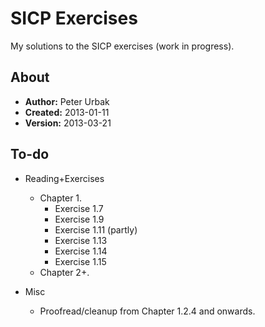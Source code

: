 SICP Exercises
==============
My solutions to the SICP exercises (work in progress).

## About

- **Author:** Peter Urbak
- **Created:** 2013-01-11
- **Version:** 2013-03-21

## To-do

- Reading+Exercises
	- Chapter 1.
		- Exercise 1.7
		- Exercise 1.9
		- Exercise 1.11 (partly)
		- Exercise 1.13
		- Exercise 1.14
		- Exercise 1.15
	- Chapter 2+.

- Misc
	- Proofread/cleanup from Chapter 1.2.4 and onwards.
